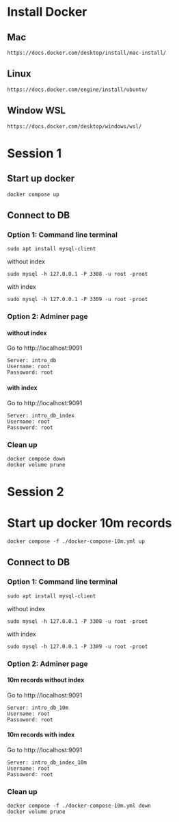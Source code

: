 # Install Docker
## Mac
```
https://docs.docker.com/desktop/install/mac-install/
```

## Linux
```
https://docs.docker.com/engine/install/ubuntu/
```

## Window WSL
```
https://docs.docker.com/desktop/windows/wsl/
```

# Session 1
## Start up docker
```
docker compose up
```

## Connect to DB
### Option 1: Command line terminal
```
sudo apt install mysql-client
```

without index
```
sudo mysql -h 127.0.0.1 -P 3308 -u root -proot
```

with index
```
sudo mysql -h 127.0.0.1 -P 3309 -u root -proot
```

### Option 2: Adminer page
#### without index
Go to http://localhost:9091
```
Server: intro_db
Username: root
Passoword: root
```

#### with index
Go to http://localhost:9091
```
Server: intro_db_index
Username: root
Passoword: root
```

### Clean up
```
docker compose down
docker volume prune
```


# Session 2
# Start up docker 10m records
```
docker compose -f ./docker-compose-10m.yml up
```

## Connect to DB
### Option 1: Command line terminal
```
sudo apt install mysql-client
```

without index
```
sudo mysql -h 127.0.0.1 -P 3308 -u root -proot
```

with index
```
sudo mysql -h 127.0.0.1 -P 3309 -u root -proot
```
### Option 2: Adminer page 
#### 10m records without index
Go to http://localhost:9091
```
Server: intro_db_10m
Username: root
Passoword: root
```

#### 10m records with index
Go to http://localhost:9091
```
Server: intro_db_index_10m
Username: root
Passoword: root
```

### Clean up
```
docker compose -f ./docker-compose-10m.yml down
docker volume prune
```
